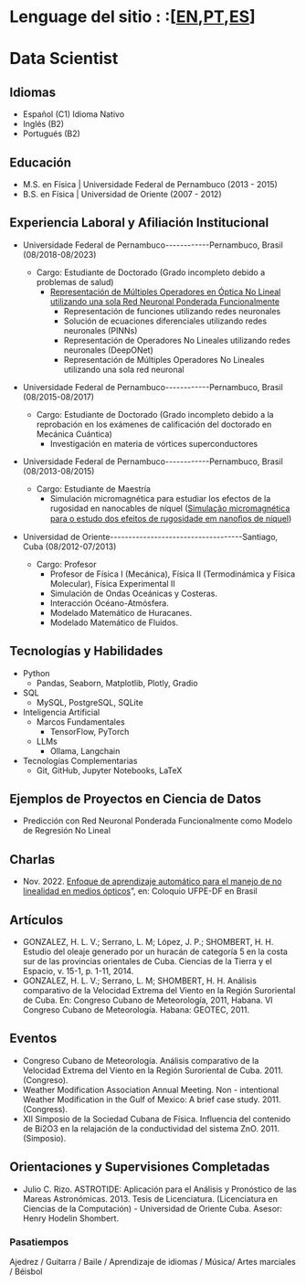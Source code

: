 # Lenguage del sitio : :\[[EN](https://henryhodelin.github.io/Short_Resume_EN/),[PT](https://henryhodelin.github.io/Short_Resume_PT/),[ES](https://henryhodelin.github.io/Short_Resume_ES/)\]


# Data Scientist


## Idiomas

- Español (C1) Idioma Nativo
- Inglés (B2)
- Portugués (B2)

## Educación 
- M.S. en Física | Universidade Federal de Pernambuco (2013 - 2015)
- B.S. en Física | Universidad de Oriente (2007 - 2012)

## Experiencia Laboral y Afiliación Institucional

- Universidade Federal de Pernambuco------------Pernambuco, Brasil (08/2018-08/2023) 
  - Cargo: Estudiante de Doctorado (Grado incompleto debido a problemas de salud)
     - [Representación de Múltiples Operadores en Óptica No Lineal utilizando una sola Red Neuronal Ponderada Funcionalmente](https://www.youtube.com/watch?v=WtNqO2yZN9Y&t=3341s)
        - Representación de funciones utilizando redes neuronales
        - Solución de ecuaciones diferenciales utilizando redes neuronales (PINNs)
        - Representación de Operadores No Lineales utilizando redes neuronales (DeepONet)
        - Representación de Múltiples Operadores No Lineales utilizando una sola red neuronal  

- Universidade Federal de Pernambuco------------Pernambuco, Brasil (08/2015-08/2017) 
  - Cargo: Estudiante de Doctorado (Grado incompleto debido a la reprobación en los exámenes de calificación del doctorado en Mecánica Cuántica)
     - Investigación en materia de vórtices superconductores

- Universidade Federal de Pernambuco------------Pernambuco, Brasil (08/2013-08/2015) 
  - Cargo: Estudiante de Maestría
    - Simulación micromagnética para estudiar los efectos de la rugosidad en nanocables de níquel ([Simulação micromagnética para o estudo dos efeitos de
rugosidade em nanoﬁos de níquel](https://repositorio.ufpe.br/bitstream/123456789/17699/1/Dissertacao-Version-Final.pdf))

    
- Universidad de Oriente------------------------------------Santiago, Cuba (08/2012-07/2013)
  - Cargo: Profesor
    - Profesor de Física I (Mecánica), Física II (Termodinámica y Física Molecular), Física Experimental II
    - Simulación de Ondas Oceánicas y Costeras.
    - Interacción Océano-Atmósfera.
    - Modelado Matemático de Huracanes.
    - Modelado Matemático de Fluidos.
   
## Tecnologías y Habilidades
- Python
  - Pandas, Seaborn, Matplotlib, Plotly, Gradio  
- SQL
  - MySQL, PostgreSQL, SQLite 
- Inteligencia Artificial
  - Marcos Fundamentales 
    - TensorFlow, PyTorch  
  - LLMs
    - Ollama, Langchain
- Tecnologías Complementarias
  - Git, GitHub, Jupyter Notebooks, LaTeX   

## Ejemplos de Proyectos en Ciencia de Datos
- Predicción con Red Neuronal Ponderada Funcionalmente como Modelo de Regresión No Lineal

## Charlas

- Nov. 2022. [Enfoque de aprendizaje automático para el manejo de no linealidad en medios ópticos](https://www.youtube.com/watch?v=WtNqO2yZN9Y&t=3341s)”, en: Coloquio UFPE-DF en Brasil 

## Artículos

- GONZALEZ, H. L. V.; Serrano, L. M; López, J. P.;
SHOMBERT, H. H. Estudio del oleaje generado por un
huracán de categoría 5 en la costa sur de las provincias
orientales de Cuba. Ciencias de la Tierra y el Espacio, v.
15-1, p. 1-11, 2014.
- GONZALEZ, H. L. V.; Serrano, L. M; SHOMBERT, H. H.
Análisis comparativo de la Velocidad Extrema del Viento en
la Región Suroriental de Cuba. En: Congreso Cubano de
Meteorología, 2011, Habana. VI Congreso Cubano de
Meteorología. Habana: GEOTEC, 2011.

## Eventos 

- Congreso Cubano de Meteorología. Análisis comparativo de
la Velocidad Extrema del Viento en la Región Suroriental de
Cuba. 2011. (Congreso).
- Weather Modification Association Annual Meeting. Non -
intentional Weather Modification in the Gulf of Mexico: A
brief case study. 2011. (Congress).
- XII Simposio de la Sociedad Cubana de Física. Influencia del
contenido de Bi2O3 en la relajación de la conductividad
del sistema ZnO. 2011. (Simposio).

## Orientaciones y Supervisiones Completadas

- Julio C. Rizo. ASTROTIDE: Aplicación para el Análisis y
Pronóstico de las Mareas Astronómicas. 2013.  Tesis de Licenciatura. (Licenciatura en Ciencias de la Computación) - Universidad de Oriente Cuba.
Asesor: Henry Hodelin Shombert.

### Pasatiempos

Ajedrez / Guitarra / Baile / 
Aprendizaje de idiomas / Música/ 
Artes marciales / Béisbol
